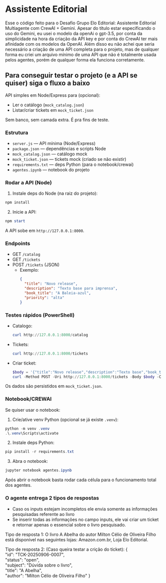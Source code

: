 # Assistente Editorial
Esse o código feito para o Desafio Grupo Elo Editorial: Assistente Editorial Multiagente com CrewAI + Gemini. Apesar do título estar especificando o uso do Gemini, eu usei o modelo da openAi o gpt-3.5, 
por conta da simplicidade na hora da criação da API key e por conta do CrewAI ter mais  afinidade com os
modelos da OpenAI. Além disso eu não achei que seria necessário a criação de uma API completa para o projeto, mas de qualquer forma eu criei um arquivo mínimo de uma API que não é totalmente usada pelos agentes, porém de qualquer forma ela funciona corretamente. 

## Para conseguir testar o projeto (e a API se quiser) siga o fluxo a baixo

API simples em Node/Express para (opcional):
- Ler o catálogo (`mock_catalog.json`)
- Listar/criar tickets em `mock_ticket.json`

Sem banco, sem camada extra. É pra fins de teste.

### Estrutura
- `server.js` — API mínima (Node/Express)
- `package.json` — dependências e scripts Node
- `mock_catalog.json` — catálogo mock
- `mock_ticket.json` — tickets mock (criado se não existir)
- `requirements.txt` — deps Python (para o notebook/crewai)
- `agentes.ipynb` — notebook do projeto

### Rodar a API (Node)
1) Instale deps do Node (na raiz do projeto):

```powershell
npm install
```

2) Inicie a API:

```powershell
npm start
```

A API sobe em `http://127.0.0.1:8000`.

### Endpoints
- GET `/catalog`
- GET `/tickets`
- POST `/tickets` (JSON)
  - Exemplo:
    ```json
    {
      "title": "Novo release",
      "description": "Texto base para imprensa",
      "book_title": "A Baleia-azul",
      "priority": "alta"
    }
    ```

### Testes rápidos (PowerShell)
- Catalogo:
  ```powershell
  curl http://127.0.0.1:8000/catalog
  ```
- Tickets:
  ```powershell
  curl http://127.0.0.1:8000/tickets
  ```
- Criar ticket:
  ```powershell
  $body = '{"title":"Novo release","description":"Texto base","book_title":"A Girafa","priority":"media"}'
  curl -Method POST -Uri http://127.0.0.1:8000/tickets -Body $body -ContentType 'application/json'
  ```

Os dados são persistidos em `mock_ticket.json`.

### Notebook/CREWAI 
Se quiser usar o notebook:

1) Crie/ative venv Python (opcional se já existe `.venv`):
```powershell
python -m venv .venv
.\.venv\Scripts\activate
```
2) Instale deps Python:
```powershell
pip install -r requirements.txt
```
3) Abra o notebook:
```powershell
jupyter notebook agentes.ipynb
```
Após abrir o notebook basta rodar cada célula para o funcionamento total dos agentes. 

### O agente entrega 2 tipos de respostas
- Caso os inputs estejam incompletos ele envia somente as informações pesquisadas referente ao livro
- Se inserir todas as informações no campo inputs, ele vai criar um ticket e retornar apenas o essencial sobre o livro pesquisado. 

Tipo de resposta 1: 
O livro A Abelha do autor Milton Célio de Oliveira Filho está disponível nas seguintes lojas: Amazon.com.br, Loja Elo Editorial.

Tipo de resposta 2: (Caso queira testar a crição do ticket):
  {                                                                                                              
    "id": "TCK-20250906-0007",                                                          
    "status": "open",                                            
    "subject": "Dúvida sobre o livro",          
    "title": "A Abelha",                                          
    "author": "Milton Célio de Oliveira Filho"
  }  
